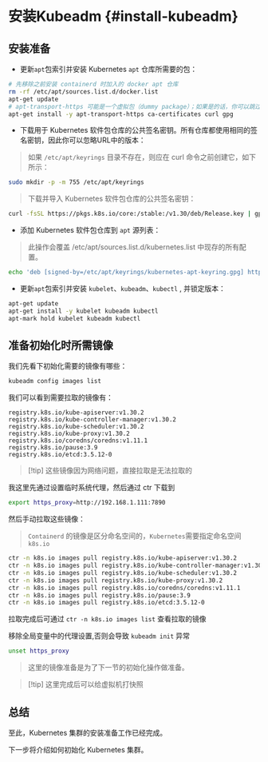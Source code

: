 # 安装Kubeadm {#install-kubeadm}

## 安装准备
- 更新`apt`包索引并安装 Kubernetes `apt` 仓库所需要的包：
```bash
# 先移除之前安装 containerd 时加入的 docker apt 仓库
rm -rf /etc/apt/sources.list.d/docker.list
apt-get update
# apt-transport-https 可能是一个虚拟包（dummy package）；如果是的话，你可以跳过安装这个包
apt-get install -y apt-transport-https ca-certificates curl gpg
```
- 下载用于 Kubernetes 软件包仓库的公共签名密钥。所有仓库都使用相同的签名密钥，因此你可以忽略URL中的版本：
> 如果 `/etc/apt/keyrings` 目录不存在，则应在 curl 命令之前创建它，如下所示：
```bash
sudo mkdir -p -m 755 /etc/apt/keyrings
```
> 下载并导入 Kubernetes 软件包仓库的公共签名密钥：
```bash
curl -fsSL https://pkgs.k8s.io/core:/stable:/v1.30/deb/Release.key | gpg --dearmor -o /etc/apt/keyrings/kubernetes-apt-keyring.gpg
```
- 添加 Kubernetes 软件包仓库到 `apt` 源列表：
> 此操作会覆盖 /etc/apt/sources.list.d/kubernetes.list 中现存的所有配置。
```bash
echo 'deb [signed-by=/etc/apt/keyrings/kubernetes-apt-keyring.gpg] https://pkgs.k8s.io/core:/stable:/v1.30/deb/ /' | tee /etc/apt/sources.list.d/kubernetes.list
```
- 更新`apt`包索引并安装 `kubelet`、`kubeadm`、`kubectl` , 并锁定版本：
```bash
apt-get update
apt-get install -y kubelet kubeadm kubectl
apt-mark hold kubelet kubeadm kubectl
```

## 准备初始化时所需镜像

我们先看下初始化需要的镜像有哪些：
```bash
kubeadm config images list
```

我们可以看到需要拉取的镜像有：
```text
registry.k8s.io/kube-apiserver:v1.30.2
registry.k8s.io/kube-controller-manager:v1.30.2
registry.k8s.io/kube-scheduler:v1.30.2
registry.k8s.io/kube-proxy:v1.30.2
registry.k8s.io/coredns/coredns:v1.11.1
registry.k8s.io/pause:3.9
registry.k8s.io/etcd:3.5.12-0
```

> [!tip] 这些镜像因为网络问题，直接拉取是无法拉取的

我这里先通过设置临时系统代理，然后通过 ctr 下载到
```bash
export https_proxy=http://192.168.1.111:7890
```
然后手动拉取这些镜像：
> `Containerd` 的镜像是区分命名空间的，`Kubernetes`需要指定命名空间 `k8s.io`
```bash
ctr -n k8s.io images pull registry.k8s.io/kube-apiserver:v1.30.2 
ctr -n k8s.io images pull registry.k8s.io/kube-controller-manager:v1.30.2 
ctr -n k8s.io images pull registry.k8s.io/kube-scheduler:v1.30.2 
ctr -n k8s.io images pull registry.k8s.io/kube-proxy:v1.30.2 
ctr -n k8s.io images pull registry.k8s.io/coredns/coredns:v1.11.1 
ctr -n k8s.io images pull registry.k8s.io/pause:3.9 
ctr -n k8s.io images pull registry.k8s.io/etcd:3.5.12-0 
```
拉取完成后可通过 `ctr -n k8s.io images list` 查看拉取的镜像

移除全局变量中的代理设置,否则会导致 `kubeadm init` 异常
```bash
unset https_proxy
```

> 这里的镜像准备是为了下一节的初始化操作做准备。

> [!tip] 这里完成后可以给虚拟机打快照


## 总结
至此，Kubernetes 集群的安装准备工作已经完成。

下一步将介绍如何初始化 Kubernetes 集群。





